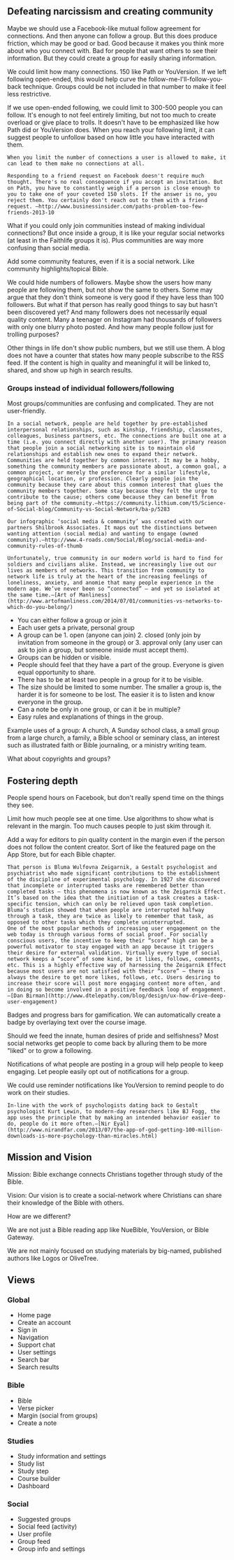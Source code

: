 ## Defeating narcissism and creating community

Maybe we should use a Facebook-like mutual follow agreement for connections. And then anyone can follow a group. But this does produce friction, which may be good or bad. Good because it makes you think more about who you connect with. Bad for people that want others to see their information. But they could create a group for easily sharing information. 

We could limit how many connections. 150 like Path or YouVersion. If we left following open-ended, this would help curve the follow-me-I'll-follow-you-back technique. Groups could be not included in that number to make it feel less restrictive.

If we use open-ended following, we could limit to 300-500 people you can follow. It's enough to not feel entirely limiting, but not too much to create overload or give place to trolls. It doesn't have to be emphasized like how Path did or YouVersion does. When you reach your following limit, it can suggest people to unfollow based on how little you have interacted with them. 

    When you limit the number of connections a user is allowed to make, it can lead to them make no connections at all.

    Responding to a friend request on Facebook doesn't require much thought. There's no real consequence if you accept an invitation. But on Path, you have to constantly weigh if a person is close enough to you to take one of your coveted 150 slots. If the answer is no, you reject them. You certainly don't reach out to them with a friend request. —http://www.businessinsider.com/paths-problem-too-few-friends-2013-10

What if you could only join communities instead of making individual connections? But once inside a group, it is like your regular social networks (at least in the Faithlife groups it is). Plus communities are way more confusing than social media. 

Add some community features, even if it is a social network. Like community highlights/topical Bible.

We could hide numbers of followers. Maybe show the users how many people are following them, but not show the same to others. Some may argue that they don't think someone is very good if they have less than 100 followers. But what if that person has really good things to say but hasn't been discovered yet? And many followers does not necessarily equal quality content. Many a teenager on Instagram had thousands of followers with only one blurry photo posted. And how many people follow just for trolling purposes?

Other things in life don't show public numbers, but we still use them. A blog does not have a counter that states how many people subscribe to the RSS feed. If the content is high in quality and meaningful it will be linked to, shared, and show up high in search results.

### Groups instead of individual followers/following

Most groups/communities are confusing and complicated. They are not user-friendly.

    In a social network, people are held together by pre-established interpersonal relationships, such as kinship, friendship, classmates, colleagues, business partners, etc. The connections are built one at a time (i.e. you connect directly with another user). The primary reason that people join a social networking site is to maintain old relationships and establish new ones to expand their network.
    Communities are held together by common interest. It may be a hobby, something the community members are passionate about, a common goal, a common project, or merely the preference for a similar lifestyle, geographical location, or profession. Clearly people join the community because they care about this common interest that glues the community members together. Some stay because they felt the urge to contribute to the cause; others come because they can benefit from being part of the community.—https://community.lithium.com/t5/Science-of-Social-blog/Community-vs-Social-Network/ba-p/5283
    
    Our infographic ‘social media & community’ was created with our partners Shilbrook Associates. It maps out the distinctions between wanting attention (social media) and wanting to engage (owned community).—http://www.4-roads.com/Social/Blog/social-media-and-community-rules-of-thumb

    Unfortunately, true community in our modern world is hard to find for soldiers and civilians alike. Instead, we increasingly live out our lives as members of networks. This transition from community to network life is truly at the heart of the increasing feelings of loneliness, anxiety, and anomie that many people experience in the modern age. We’ve never been so “connected” — and yet so isolated at the same time.—[Art of Manliness](http://www.artofmanliness.com/2014/07/01/communities-vs-networks-to-which-do-you-belong/)

* You can either follow a group or join it
* Each user gets a private, personal group
* A group can be 1. open (anyone can join) 2. closed (only join by invitation from someone in the group) or 3. approval only (any user can ask to join a group, but someone inside must accept them).
* Groups can be hidden or visible.
* People should feel that they have a part of the group. Everyone is given equal opportunity to share.
* There has to be at least two people in a group for it to be visible.
* The size should be limited to some number. The smaller a group is, the harder it is for someone to be lost. The easier it is to listen and know everyone in the group.
* Can a note be only in one group, or can it be in multiple?
* Easy rules and explanations of things in the group.

Example uses of a group: A church, A Sunday school class, a small group from a large church, a family, a Bible school or seminary class, an interest such as illustrated faith or Bible journaling, or a ministry writing team.

What about copyrights and groups?



## Fostering depth

People spend hours on Facebook, but don't really spend time on the things they see. 

Limit how much people see at one time. Use algorithms to show what is relevant in the margin. Too much causes people to just skim through it. 

Add a way for editors to pin quality content in the margin even if the person does not follow the content creator. Sort of like the featured page on the App Store, but for each Bible chapter.

    That person is Bluma Wulfovna Zeigarnik, a Gestalt psychologist and psychiatrist who made significant contributions to the establishment of the discipline of experimental psychology. In 1927 she discovered that incomplete or interrupted tasks are remembered better than completed tasks – this phenomena is now known as the Zeigarnik Effect. It’s based on the idea that the initiation of a task creates a task-specific tension, which can only be relieved upon task completion. Bluma’s studies showed that when people are interrupted halfway through a task, they are twice as likely to remember that task, as opposed to other tasks which they complete uninterrupted.
    One of the most popular methods of increasing user engagement on the web today is through various forms of social proof. For socially conscious users, the incentive to keep their “score” high can be a powerful motivator to stay engaged with an app because it triggers their desire for external validation. Virtually every type of social network keeps a “score” of some kind, be it likes, follows, comments, etc. This is a highly effective way of harnessing the Zeigarnik Effect because most users are not satisfied with their “score” – there is always the desire to get more likes, follows, etc. Users desiring to increase their score will post more engaging content more often, and in doing so become involved in a positive feedback loop of engagement.—[Dan Birman](http://www.dtelepathy.com/blog/design/ux-how-drive-deep-user-engagement)
    
Badges and progress bars for gamification. We can automatically create a badge by overlaying text over the course image. 

Should we feed the innate, human desires of pride and selfishness? Most social networks get people to come back by alluring them to be more "liked" or to grow a following.

Notifications of what people are posting in a group will help people to keep engaging. Let people easily opt out of notifications for a group.

We could use reminder notifications like YouVersion to remind people to do work on their studies.

    In-line with the work of psychologists dating back to Gestalt psychologist Kurt Lewin, to modern-day researchers like BJ Fogg, the app uses the principle that by making an intended behavior easier to do, people do it more often.—[Nir Eyal](http://www.nirandfar.com/2013/07/the-app-of-god-getting-100-million-downloads-is-more-psychology-than-miracles.html)

## Mission and Vision

Mission: Bible exchange connects Christians together through study of the Bible.

Vision: Our vision is to create a social-network where Christians can share their knowledge of the Bible with others.

How are we different?

We are not just a Bible reading app like NueBible, YouVersion, or Bible Gateway.

We are not mainly focused on studying materials by big-named, published authors like Logos or OliveTree.

## Views

### Global

* Home page
* Create an account
* Sign in
* Navigation
* Support chat
* User settings
* Search bar
* Search results

### Bible

* Bible
* Verse picker
* Margin (social from groups)
* Create a note

### Studies

* Study information and settings
* Study list
* Study step
* Course builder
* Dashboard

### Social

* Suggested groups
* Social feed (activity)
* User profile
* Group feed
* Group info and settings